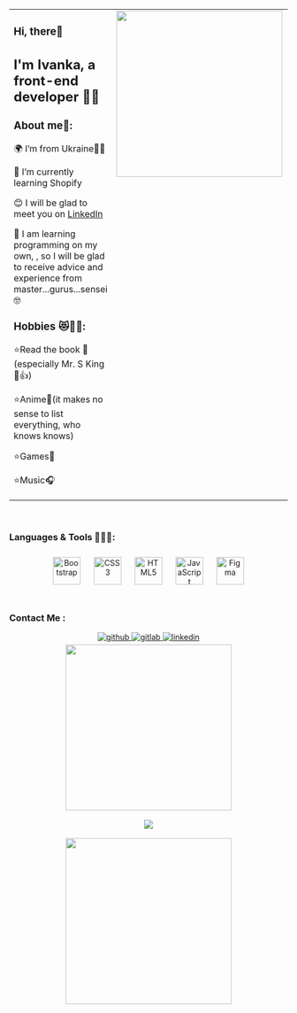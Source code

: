 <table><tr><td valign="top" width="50%">
  
### Hi, there👋  
  
## I'm Ivanka, a front-end developer 👨‍💻  
  



### About me💬:  
🌍 I’m from Ukraine💙💛  
  

🌱 I’m currently learning Shopify  
  

😊 I will be glad to meet you on [LinkedIn ](www.linkedin.com/in/ivanka-lapii-509817310)  
  

🔭 I am learning programming on my own, , so I will be glad to receive advice and experience from master...gurus...sensei🤓  
  



### Hobbies 😻🐤🤓:  
⭐Read the book 📖(especially Mr. S King👑👍)

⭐Anime🌊(it makes no sense to list everything, who knows knows) 

⭐Games🚀 

⭐Music🎧  


</td><td valign="top" width="50%">

<img src="https://i.pinimg.com/564x/5d/be/c6/5dbec6b6e894e7cdb274208cbabe4615.jpg" align="left" height="300" width="" />  


</td></tr></table>  

<br/>  



### Languages & Tools 👩🏻‍💻:  
<div align="center">  
<a href="https://getbootstrap.com/docs/3.4/javascript/" target="_blank"><img style="margin: 10px" src="https://profilinator.rishav.dev/skills-assets/bootstrap-plain.svg" alt="Bootstrap" height="50" /></a>  
<a href="https://www.w3schools.com/css/" target="_blank"><img style="margin: 10px" src="https://profilinator.rishav.dev/skills-assets/css3-original-wordmark.svg" alt="CSS3" height="50" /></a>  
<a href="https://en.wikipedia.org/wiki/HTML5" target="_blank"><img style="margin: 10px" src="https://profilinator.rishav.dev/skills-assets/html5-original-wordmark.svg" alt="HTML5" height="50" /></a>  
<a href="https://www.javascript.com/" target="_blank"><img style="margin: 10px" src="https://profilinator.rishav.dev/skills-assets/javascript-original.svg" alt="JavaScript" height="50" /></a>  
<a href="https://www.figma.com/" target="_blank"><img style="margin: 10px" src="https://profilinator.rishav.dev/skills-assets/figma-icon.svg" alt="Figma" height="50" /></a>  
</div>  

<br/>  



### Contact Me :  
<div align="center">
<a href="https://github.com/https://github.com/Ivasska" target="_blank">
<img src=https://img.shields.io/badge/github-%2324292e.svg?&style=for-the-badge&logo=github&logoColor=white alt=github style="margin-bottom: 5px;" />
</a>
<a href="https://gitlab.com/https://gitlab.com/Ivasska" target="_blank">
<img src=https://img.shields.io/badge/gitlab-330F63.svg?&style=for-the-badge&logo=gitlab&logoColor=white alt=gitlab style="margin-bottom: 5px;" />
</a>
<a href="https://linkedin.com/in/www.linkedin.com/in/ivanka-lapii-509817310" target="_blank">
<img src=https://img.shields.io/badge/linkedin-%231E77B5.svg?&style=for-the-badge&logo=linkedin&logoColor=white alt=linkedin style="margin-bottom: 5px;" />
</a>  
</div>  
  

<div align="center">
<img src="https://i.pinimg.com/564x/c2/40/17/c240176524ae0e0da4e4e6139d4d8646.jpg" align="center" height="300" width="" />
</div>  
  

<br/>  

<div align="center"><img src="https://github-readme-stats.vercel.app/api/top-langs/?username=Ivasska&hide_border=true&layout=compact" align="center" /></div>  

<br/>  

<div align="center">
<img src="https://i.pinimg.com/736x/c1/e4/d4/c1e4d4f4cff1ba826c00651c66411e6f.jpg" align="center" height="300" width="" />
</div> 

